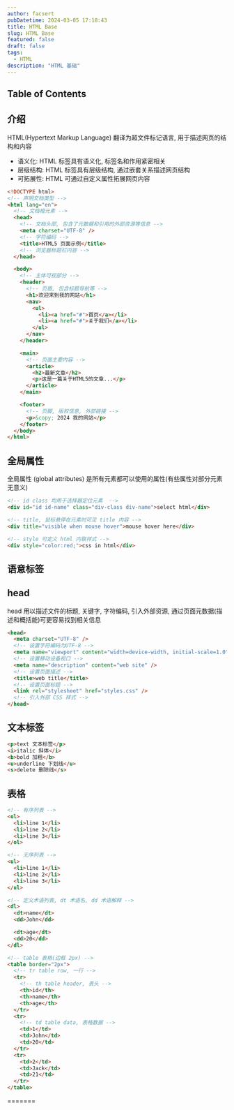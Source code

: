 ```yaml
---
author: facsert
pubDatetime: 2024-03-05 17:18:43
title: HTML Base
slug: HTML Base
featured: false
draft: false
tags:
  - HTML
description: "HTML 基础"
---
```


## Table of Contents

## 介绍

HTML(Hypertext Markup Language) 翻译为超文件标记语言, 用于描述网页的结构和内容

- 语义化: HTML 标签具有语义化, 标签名和作用紧密相关
- 层级结构: HTML 标签具有层级结构, 通过嵌套关系描述网页结构
- 可拓展性: HTML 可通过自定义属性拓展网页内容

```html
<!DOCTYPE html>
<!-- 声明文档类型 -->
<html lang="en">
  <!-- 文档根元素 -->
  <head>
    <!-- 文档头部, 包含了元数据和引用的外部资源等信息 -->
    <meta charset="UTF-8" />
    <!-- 字符编码 -->
    <title>HTML5 页面示例</title>
    <!-- 浏览器标题栏内容 -->
  </head>

  <body>
    <!-- 主体可视部分 -->
    <header>
      <!-- 页眉, 包含标题导航等 -->
      <h1>欢迎来到我的网站</h1>
      <nav>
        <ul>
          <li><a href="#">首页</a></li>
          <li><a href="#">关于我们</a></li>
        </ul>
      </nav>
    </header>

    <main>
      <!-- 页面主要内容 -->
      <article>
        <h2>最新文章</h2>
        <p>这是一篇关于HTML5的文章...</p>
      </article>
    </main>

    <footer>
      <!-- 页脚, 版权信息, 外部链接 -->
      <p>&copy; 2024 我的网站</p>
    </footer>
  </body>
</html>
```

## 全局属性

全局属性 (global attributes) 是所有元素都可以使用的属性(有些属性对部分元素无意义)

```html
<!-- id class 均用于选择器定位元素  -->
<div id="id id-name" class="div-class div-name">select html</div>

<!-- title, 鼠标悬停在元素时可见 title 内容 -->
<div title="visible when mouse hover">mouse hover here</div>

<!-- style 可定义 html 内联样式 -->
<div style="color:red;">css in html</div>
```

## 语意标签

## head

head 用以描述文件的标题, 关键字, 字符编码, 引入外部资源, 通过页面元数据(描述和概括能)可更容易找到相关信息

```html
<head>
  <meta charset="UTF-8" />
  <!-- 设置字符编码为UTF-8 -->
  <meta name="viewport" content="width=device-width, initial-scale=1.0" />
  <!-- 设置移动设备视口 -->
  <meta name="description" content="web site" />
  <!-- 设置页面描述 -->
  <title>web title</title>
  <!-- 设置页面标题 -->
  <link rel="stylesheet" href="styles.css" />
  <!-- 引入外部 CSS 样式 -->
</head>
```

## 文本标签

```html
<p>text 文本标签</p>
<i>italic 斜体</i>
<b>bold 加粗</b>
<u>underline 下划线</u>
<s>delete 删除线</s>
```

## 表格

```html
<!-- 有序列表 -->
<ol>
  <li>line 1</li>
  <li>line 2</li>
  <li>line 3</li>
</ol>

<!-- 无序列表 -->
<ul>
  <li>line 1</li>
  <li>line 2</li>
  <li>line 3</li>
</ul>

<!-- 定义术语列表, dt 术语名, dd 术语解释 -->
<dl>
  <dt>name</dt>
  <dd>John</dd>

  <dt>age</dt>
  <dd>20</dd>
</dl>
```

```html
<!-- table 表格(边框 2px) -->
<table border="2px">
  <!-- tr table row, 一行 -->
  <tr>
    <!-- th table header, 表头 -->
    <th>id</th>
    <th>name</th>
    <th>age</th>
  </tr>
  <tr>
    <!-- td table data, 表格数据 -->
    <td>1</td>
    <td>John</td>
    <td>20</td>
  </tr>
  <tr>
    <td>2</td>
    <td>Jack</td>
    <td>21</td>
  </tr>
</table>
```

=======

